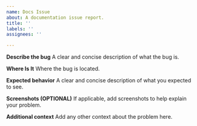 ```yaml
---
name: Docs Issue
about: A documentation issue report.
title: ''
labels: ''
assignees: ''

---
```


**Describe the bug**
A clear and concise description of what the bug is.

**Where Is It**
Where the bug is located.

**Expected behavior**
A clear and concise description of what you expected to see.

**Screenshots (OPTIONAL)**
If applicable, add screenshots to help explain your problem.

**Additional context**
Add any other context about the problem here.
